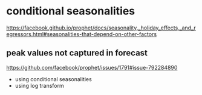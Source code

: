 # conditional seasonalities
https://facebook.github.io/prophet/docs/seasonality,_holiday_effects,_and_regressors.html#seasonalities-that-depend-on-other-factors

## peak values not captured in forecast
https://github.com/facebook/prophet/issues/1791#issue-792284890

- using conditional seasonalities
- using log transform
